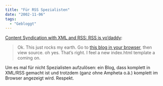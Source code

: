 ```yaml
---
title: "Für RSS Spezialisten"
date: "2002-11-06"
tags:
  - "Gebloggt"
---
```


[Content Syndication with XML and RSS: RSS is yo’daddy](https://web.archive.org/web/20030620213316/http://rss.benhammersley.com/archives/002719.html "Content Syndication with XML and RSS: RSS is yo'daddy"):

> Ok. This just rocks my earth. Go to [this blog in your browser](https://web.archive.org/web/20030620213316/http://webaccess.mozquito.com/features/index.xml), then view source. oh yes. That’s right.
> I feel a new index.html template a coming on.

Um es mal für nicht Spezialisten aufzulösen: ein Blog, dass komplett in XML/RSS gemacht ist und trotzdem (ganz ohne Ampheta o.ä.) komplett im Browser angezeigt wird. Respekt.
